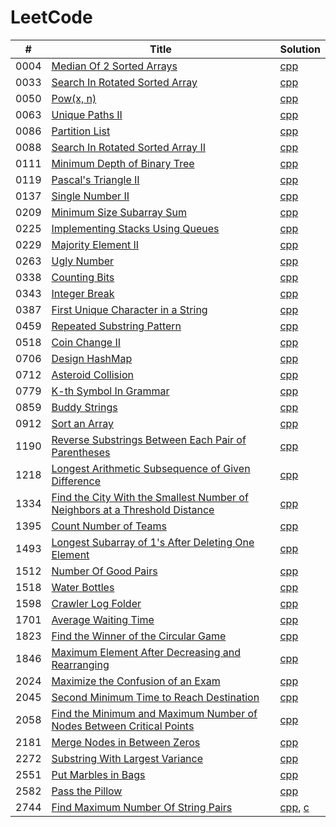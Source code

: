 # LeetCode

| # | Title | Solution |
|---| ----- | -------- |
|0004|[Median Of 2 Sorted Arrays](https://leetcode.com/problems/median-of-two-sorted-arrays/description/?envType=daily-question&envId=2023-09-21)|[cpp](Solutions_CPP/8_Median_Of_2_Sorted_Arrays.cpp)|
|0033|[Search In Rotated Sorted Array](https://leetcode.com/problems/search-in-rotated-sorted-array/description/)|[cpp](Solutions_CPP/33_Search_In_Rotated_Sorted_Array.cpp)|
|0050|[Pow(x, n)](https://leetcode.com/problems/powx-n/description/)|[cpp](Solutions_CPP/50_Pow(x,n).cpp)|
|0063|[Unique Paths II](https://leetcode.com/problems/unique-paths-ii/description/)|[cpp](Solutions_CPP/63_Unique_Paths_II.cpp)|
|0086|[Partition List](https://leetcode.com/problems/partition-list/description/)|[cpp](Solutions_CPP/86_Partition_List.cpp)|
|0088|[Search In Rotated Sorted Array II](https://leetcode.com/problems/search-in-rotated-sorted-array-ii/description/)|[cpp](Solutions_CPP/81_Search_in_Rotated_Sorted_Array_II.cpp)|
|0111|[Minimum Depth of Binary Tree](https://leetcode.com/problems/minimum-depth-of-binary-tree/description/)|[cpp](Solution_CPP/111_Minimum_Depth_Of_Binary_Tree.cpp)|
|0119|[Pascal's Triangle II](https://leetcode.com/problems/pascals-triangle-ii/description/)|[cpp](Solutions_CPP/119_Pascal's_Triangle_II.cpp)|
|0137|[Single Number II](https://leetcode.com/problems/single-number-ii/description/)|[cpp](Solutions_CPP/137_Single_Number_II.cpp)|
|0209|[Minimum Size Subarray Sum](https://leetcode.com/problems/minimum-size-subarray-sum/description/)|[cpp](Solutions_CPP/209_Minimum_Size_Subarray_Sum.cpp)|
|0225|[Implementing Stacks Using Queues](https://leetcode.com/problems/implement-stack-using-queues/description/)|[cpp](Solutions_CPP/225_Implementing_Stacks_Using_Queues.cpp)|
|0229|[Majority Element II](https://leetcode.com/problems/majority-element-ii/description/)|[cpp](Solutions_CPP/229_Majority_Element_II.cpp)|
|0263|[Ugly Number](https://leetcode.com/problems/ugly-number/description/)|[cpp](Solutions_CPP/../Solutions_CPP/263_Ugly_Number.cpp)|
|0338|[Counting Bits](https://leetcode.com/problems/counting-bits/description/?envType=daily-question&envId=2023-09-01)|[cpp](Solutions_CPP/338_Counting_Bits.cpp)|
|0343|[Integer Break](https://leetcode.com/problems/integer-break/description/)|[cpp](Solutions_CPP/343_Integer_Break.cpp)|
|0387|[First Unique Character in a String](https://leetcode.com/problems/first-unique-character-in-a-string/)|[cpp](/Solutions_CPP/387_First_Unique_Character_In_A_String.cpp)|
|0459|[Repeated Substring Pattern](https://leetcode.com/problems/repeated-substring-pattern/description/)|[cpp](Solutions_CPP/459_Repeated_Substring_Pattern.cpp)|
|0518|[Coin Change II](https://leetcode.com/problems/coin-change-ii/description/)|[cpp](Solutions_CPP/518_Coin_Change_II.cpp)|
|0706|[Design HashMap](https://leetcode.com/problems/design-hashmap/description/)|[cpp](Solutions_CPP/706_Design_HashMap.cpp)|
|0712|[Asteroid Collision](https://leetcode.com/problems/asteroid-collision/description/)|[cpp](Solutions_CPP/735_Asteroid_Collision.cpp)|
|0779|[K-th Symbol In Grammar](https://leetcode.com/problems/k-th-symbol-in-grammar/description/)|[cpp](Solutions_CPP/779_K-th_Symbol_In_Grammar.cpp)|
|0859|[Buddy Strings](https://leetcode.com/problems/buddy-strings/description/)|[cpp](Solutions_CPP/859_Buddy_Strings)|
|0912|[Sort an Array](https://leetcode.com/problems/sort-an-array/description/)|[cpp](Solutions_CPP/../Solutions_CPP/912_Sort_an_Array.cpp)|
|1190|[Reverse Substrings Between Each Pair of Parentheses](https://leetcode.com/problems/reverse-substrings-between-each-pair-of-parentheses/description/)|[cpp](Solutions_CPP/../Solutions_CPP/1190_Reverse_Substrings_Between_Each_Pair_of_Parentheses.cpp)|
|1218|[Longest Arithmetic Subsequence of Given Difference](https://leetcode.com/problems/longest-arithmetic-subsequence-of-given-difference/description/)|[cpp](Solutions_CPP/1218_Longest_Arithmetic_Subsequence_Of_Given_Difference.cpp)|
|1334|[Find the City With the Smallest Number of Neighbors at a Threshold Distance](https://leetcode.com/problems/find-the-city-with-the-smallest-number-of-neighbors-at-a-threshold-distance/description/)|[cpp](Solutions_CPP/../Solutions_CPP/1334_Find_the_City_With_the_Smallest_Number_of_Neighbors_at_a_Threshold_Distance.cpp)|
|1395|[Count Number of Teams](https://leetcode.com/problems/count-number-of-teams/description/)|[cpp](Solutions_CPP/../Solutions_CPP/1395_Count_Number_of_Teams.cpp)|
|1493|[Longest Subarray of 1's After Deleting One Element](https://leetcode.com/problems/longest-subarray-of-1s-after-deleting-one-element/description/)|[cpp](Solutions_CPP/1493_Longest_Subarray_of_1's_After_Deleting_One_Element.cpp)|
|1512|[Number Of Good Pairs](https://leetcode.com/problems/number-of-good-pairs/description/)|[cpp](Solutions_CPP/1512_Number_Of_Good_Pairs.cpp)|
|1518|[Water Bottles](https://leetcode.com/problems/water-bottles/description/)|[cpp](Solutions_CPP/../Solutions_CPP/1642_Water_Bottles.cpp)|
|1598|[Crawler Log Folder](https://leetcode.com/problems/crawler-log-folder/description/)|[cpp](Solutions_CPP/../Solutions_CPP/1598_Crawler_Log_Folder.cpp)|
|1701|[Average Waiting Time](https://leetcode.com/problems/average-waiting-time/description/)|[cpp](Solutions_CPP/../Solutions_CPP/1701_Average_Waiting_Time.cpp)|
|1823|[Find the Winner of the Circular Game](https://leetcode.com/problems/find-the-winner-of-the-circular-game/description/)|[cpp](Solutions_CPP/../Solutions_CPP/1823_Find_the_Winner_of_the_Circular_Game.cpp)|
|1846|[Maximum Element After Decreasing and Rearranging](https://leetcode.com/problems/maximum-element-after-decreasing-and-rearranging/)|[cpp](Solutions_CPP/1846_Maximum_Element_After_Decreasing_and_Rearranging.cpp)|
|2024|[Maximize the Confusion of an Exam](https://leetcode.com/problems/maximize-the-confusion-of-an-exam/description/)|[cpp](Solutions_CPP/2024_Maximize_The_Confusion_Of_An_Exam.cpp)|
|2045|[Second Minimum Time to Reach Destination](https://leetcode.com/problems/second-minimum-time-to-reach-destination/description/)|[cpp](Solutions_CPP/../Solutions_CPP/2045_Second_Minimum_Time_to_Reach_Destination.cpp)|
|2058|[Find the Minimum and Maximum Number of Nodes Between Critical Points](https://leetcode.com/problems/find-the-minimum-and-maximum-number-of-nodes-between-critical-points/description/)|[cpp](Solutions_CPP/../Solutions_CPP/2182_Find_the_Minimum_and_Maximum_Number_of_Nodes_Between_Critical_Points.cpp)|
|2181|[Merge Nodes in Between Zeros](https://leetcode.com/problems/merge-nodes-in-between-zeros/description/)|[cpp](Solutions_CPP/../Solutions_CPP/2181_Merge_Nodes_in_Between_Zeros.cpp)|
|2272|[Substring With Largest Variance](https://leetcode.com/problems/substring-with-largest-variance/description/)|[cpp](Solutions_CPP/2272_Substring_With_Largest_Variance.cpp)|
|2551|[Put Marbles in Bags](https://leetcode.com/problems/put-marbles-in-bags/description/)|[cpp](Solutions_CPP/2551_Put_Marbles_In_Bags.cpp)|
|2582|[Pass the Pillow](https://leetcode.com/problems/pass-the-pillow/description/)|[cpp](Solutions_CPP/../Solutions_CPP/2645_Pass_the_Pillow.cpp)|
|2744|[Find Maximum Number Of String Pairs](https://leetcode.com/problems/find-maximum-number-of-string-pairs/description/)|[cpp](Solutions_CPP/2744_Find_Maximum_Number_Of_String_Pairs.cpp), [c](Solutions_CPP/2744_Find_Maximum_Number_Of_String_Pairs.c)|
